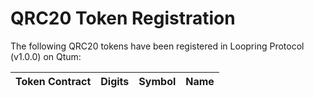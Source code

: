 # QRC20 Token Registration

The following QRC20 tokens have been registered in Loopring Protocol (v1.0.0) on Qtum:

| Token Contract | Digits | Symbol | Name | 
|----|----|----|----|
